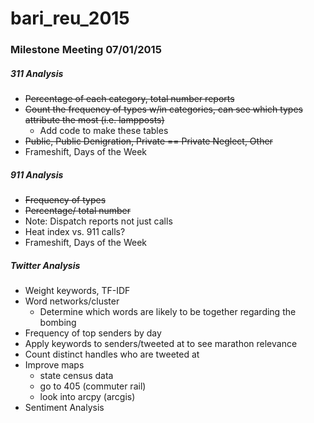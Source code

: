 # bari_reu_2015

### Milestone Meeting 07/01/2015

##### 311 Analysis
- <s>Percentage of each category, total number reports</s>
- <s>Count the frequency of types w/in categories, can see which types attribute the most (i.e. lampposts)</s>
	- Add code to make these tables
- <s>Public, Public Denigration, Private == Private Neglect, Other</s>
- Frameshift, Days of the Week

##### 911 Analysis
- <s>Frequency of types</s>
- <s>Percentage/ total number</s>
- Note: Dispatch reports not just calls
- Heat index vs. 911 calls?
- Frameshift, Days of the Week

##### Twitter Analysis
- Weight keywords, TF-IDF
- Word networks/cluster
	- Determine which words are likely to be together regarding the bombing
- Frequency of top senders by day
- Apply keywords to senders/tweeted at to see marathon relevance
- Count distinct handles who are tweeted at
- Improve maps
 	- state census data
	- go to 405 (commuter rail)
	- look into arcpy (arcgis)
- Sentiment Analysis

